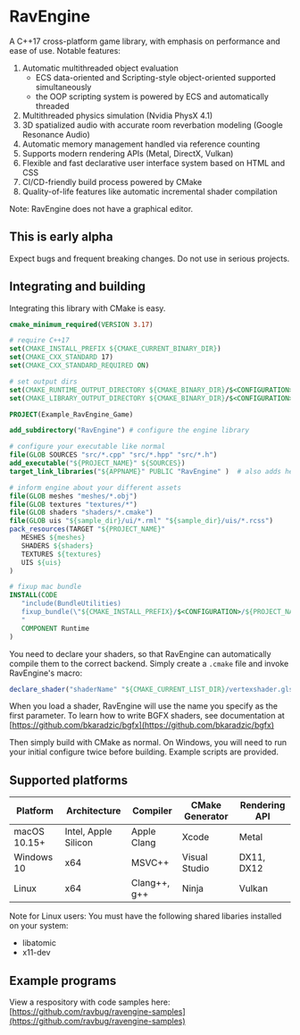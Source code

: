 # RavEngine
A C++17 cross-platform game library, with emphasis on performance and ease of use. Notable features:
1. Automatic multithreaded object evaluation 
   - ECS data-oriented and Scripting-style object-oriented supported simultaneously
   - the OOP scripting system is powered by ECS and automatically threaded
2. Multithreaded physics simulation (Nvidia PhysX 4.1)
3. 3D spatialized audio with accurate room reverbation modeling (Google Resonance Audio)
4. Automatic memory management handled via reference counting 
5. Supports modern rendering APIs (Metal, DirectX, Vulkan)
6. Flexible and fast declarative user interface system based on HTML and CSS
7. CI/CD-friendly build process powered by CMake
8. Quality-of-life features like automatic incremental shader compilation

Note: RavEngine does not have a graphical editor.

## This is early alpha
Expect bugs and frequent breaking changes. Do not use in serious projects. 

## Integrating and building
Integrating this library with CMake is easy. 
```cmake
cmake_minimum_required(VERSION 3.17)

# require C++17
set(CMAKE_INSTALL_PREFIX ${CMAKE_CURRENT_BINARY_DIR})
set(CMAKE_CXX_STANDARD 17)
set(CMAKE_CXX_STANDARD_REQUIRED ON)

# set output dirs
set(CMAKE_RUNTIME_OUTPUT_DIRECTORY ${CMAKE_BINARY_DIR}/$<CONFIGURATION>)
set(CMAKE_LIBRARY_OUTPUT_DIRECTORY ${CMAKE_BINARY_DIR}/$<CONFIGURATION>)

PROJECT(Example_RavEngine_Game)

add_subdirectory("RavEngine") # configure the engine library

# configure your executable like normal
file(GLOB SOURCES "src/*.cpp" "src/*.hpp" "src/*.h")
add_executable("${PROJECT_NAME}" ${SOURCES})
target_link_libraries("${APPNAME}" PUBLIC "RavEngine" )  # also adds header includes

# inform engine about your different assets
file(GLOB meshes "meshes/*.obj")
file(GLOB textures "textures/*")
file(GLOB shaders "shaders/*.cmake")
file(GLOB uis "${sample_dir}/ui/*.rml" "${sample_dir}/uis/*.rcss")
pack_resources(TARGET "${PROJECT_NAME}" 
   MESHES ${meshes}
   SHADERS ${shaders}
   TEXTURES ${textures}
   UIS ${uis}
)

# fixup mac bundle
INSTALL(CODE 
   "include(BundleUtilities)
   fixup_bundle(\"${CMAKE_INSTALL_PREFIX}/$<CONFIGURATION>/${PROJECT_NAME}.app\" \"\" \"\")
   " 
   COMPONENT Runtime
)
```
You need to declare your shaders, so that RavEngine can automatically compile them to the correct backend. Simply create a `.cmake` file and invoke RavEngine's macro:
```cmake
declare_shader("shaderName" "${CMAKE_CURRENT_LIST_DIR}/vertexshader.glsl" "${CMAKE_CURRENT_LIST_DIR}/fragmentshader.glsl" "${CMAKE_CURRENT_LIST_DIR}/varying.def.hlsl")
```
When you load a shader, RavEngine will use the name you specify as the first parameter. To learn how to write BGFX shaders, see documentation at [https://github.com/bkaradzic/bgfx](https://github.com/bkaradzic/bgfx)

Then simply build with CMake as normal. On Windows, you will need to run your initial configure twice before building. Example scripts are provided. 

## Supported platforms
| Platform | Architecture | Compiler | CMake Generator | Rendering API |
| --- | --- | --- | --- | --- |
| macOS 10.15+ | Intel, Apple Silicon | Apple Clang | Xcode | Metal |
| Windows 10 | x64 | MSVC++ | Visual Studio | DX11, DX12 |
| Linux | x64 | Clang++, g++ | Ninja | Vulkan |

Note for Linux users: You must have the following shared libaries installed on your system:
- libatomic
- x11-dev


## Example programs
View a respository with code samples here: [https://github.com/ravbug/ravengine-samples](https://github.com/ravbug/ravengine-samples)
